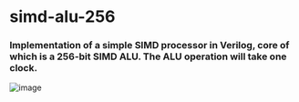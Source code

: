 # simd-alu-256

### Implementation of a simple SIMD processor in Verilog, core of which is a 256-bit SIMD ALU. The ALU operation will take one clock.
![image](https://user-images.githubusercontent.com/56039673/140979490-b1ae63ec-ba95-46f2-82fc-439d845c8f6b.png)
